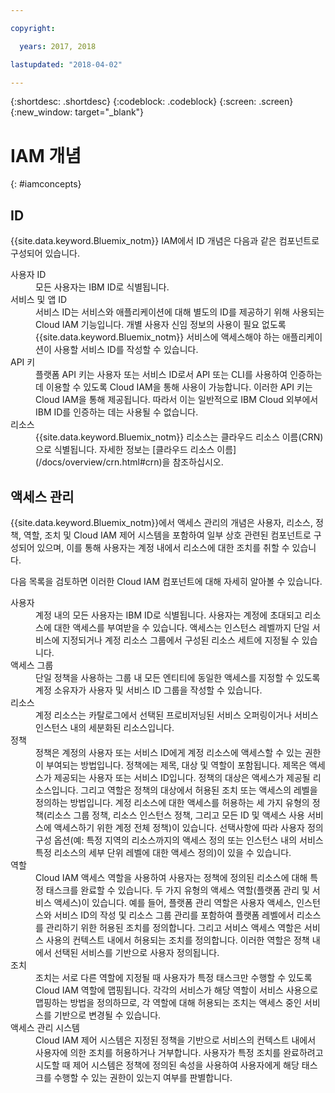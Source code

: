 ```yaml
---

copyright:

  years: 2017, 2018

lastupdated: "2018-04-02"

---
```


{:shortdesc: .shortdesc}
{:codeblock: .codeblock}
{:screen: .screen}
{:new_window: target="_blank"}

# IAM 개념
{: #iamconcepts}

## ID

{{site.data.keyword.Bluemix_notm}} IAM에서 ID 개념은 다음과 같은 컴포넌트로 구성되어 있습니다.

<dl>
<dt>사용자 ID</dt>
<dd>모든 사용자는 IBM ID로 식별됩니다.</dd>
<dt>서비스 및 앱 ID</dt>
<dd>서비스 ID는 서비스와 애플리케이션에 대해 별도의 ID를 제공하기 위해 사용되는 Cloud IAM 기능입니다. 개별 사용자 신임 정보의 사용이 필요 없도록 {{site.data.keyword.Bluemix_notm}} 서비스에 액세스해야 하는 애플리케이션이 사용할 서비스 ID를 작성할 수 있습니다.</dd>
<dt>API 키</dt>
<dd>플랫폼 API 키는 사용자 또는 서비스 ID로서 API 또는 CLI를 사용하여 인증하는 데 이용할 수 있도록 Cloud IAM을 통해 사용이 가능합니다. 이러한 API 키는 Cloud IAM을 통해 제공됩니다. 따라서 이는 일반적으로 IBM Cloud 외부에서 IBM ID를 인증하는 데는 사용될 수 없습니다. </dd>
<dt>리소스</dt>
<dd>{{site.data.keyword.Bluemix_notm}} 리소스는 클라우드 리소스 이름(CRN)으로 식별됩니다. 자세한 정보는 [클라우드 리소스 이름](/docs/overview/crn.html#crn)을 참조하십시오.</dd>
</dl>

## 액세스 관리

{{site.data.keyword.Bluemix_notm}}에서 액세스 관리의 개념은 사용자, 리소스, 정책, 역할, 조치 및 Cloud IAM 제어 시스템을 포함하여 일부 상호 관련된 컴포넌트로 구성되어 있으며, 이를 통해 사용자는 계정 내에서 리소스에 대한 조치를 취할 수 있습니다.

다음 목록을 검토하면 이러한 Cloud IAM 컴포넌트에 대해 자세히 알아볼 수 있습니다.

<dl>
<dt>사용자</dt>
<dd>계정 내의 모든 사용자는 IBM ID로 식별됩니다. 사용자는 계정에 초대되고 리소스에 대한 액세스를 부여받을 수 있습니다. 액세스는 인스턴스 레벨까지 단일 서비스에 지정되거나 계정 리소스 그룹에서 구성된 리소스 세트에 지정될 수 있습니다.</dd>
<dt>액세스 그룹</dt>
<dd>단일 정책을 사용하는 그룹 내 모든 엔티티에 동일한 액세스를 지정할 수 있도록 계정 소유자가 사용자 및 서비스 ID 그룹을 작성할 수 있습니다.</dd>
<dt>리소스</dt>
<dd>계정 리소스는 카탈로그에서 선택된 프로비저닝된 서비스 오퍼링이거나 서비스 인스턴스 내의 세분화된 리소스입니다.</dd>
<dt>정책</dt>
<dd>정책은 계정의 사용자 또는 서비스 ID에게 계정 리소스에 액세스할 수 있는 권한이 부여되는 방법입니다. 정책에는 제목, 대상 및 역할이 포함됩니다. 제목은 액세스가 제공되는 사용자 또는 서비스 ID입니다. 정책의 대상은 액세스가 제공될 리소스입니다. 그리고 역할은 정책의 대상에서 허용된 조치 또는 액세스의 레벨을 정의하는 방법입니다. 계정 리소스에 대한 액세스를 허용하는 세 가지 유형의 정책(리소스 그룹 정책, 리소스 인스턴스 정책, 그리고 모든 ID 및 액세스 사용 서비스에 액세스하기 위한 계정 전체 정책)이 있습니다. 선택사항에 따라 사용자 정의 구성 옵션(예: 특정 지역의 리소스까지의 액세스 정의 또는 인스턴스 내의 서비스 특정 리소스의 세부 단위 레벨에 대한 액세스 정의)이 있을 수 있습니다.</dd>
<dt>역할</dt>
<dd>Cloud IAM 액세스 역할을 사용하여 사용자는 정책에 정의된 리소스에 대해 특정 태스크를 완료할 수 있습니다. 두 가지 유형의 액세스 역할(플랫폼 관리 및 서비스 액세스)이 있습니다. 예를 들어, 플랫폼 관리 역할은 사용자 액세스, 인스턴스와 서비스 ID의 작성 및 리소스 그룹 관리를 포함하여 플랫폼 레벨에서 리소스를 관리하기 위한 허용된 조치를 정의합니다. 그리고 서비스 액세스 역할은 서비스 사용의 컨텍스트 내에서 허용되는 조치를 정의합니다. 이러한 역할은 정책 내에서 선택된 서비스를 기반으로 사용자 정의됩니다.</dd>
<dt>조치</dt>
<dd>조치는 서로 다른 역할에 지정될 때 사용자가 특정 태스크만 수행할 수 있도록 Cloud IAM 역할에 맵핑됩니다. 각각의 서비스가 해당 역할이 서비스 사용으로 맵핑하는 방법을 정의하므로, 각 역할에 대해 허용되는 조치는 액세스 중인 서비스를 기반으로 변경될 수 있습니다. </dd>
<dt>액세스 관리 시스템</dt>
<dd>Cloud IAM 제어 시스템은 지정된 정책을 기반으로 서비스의 컨텍스트 내에서 사용자에 의한 조치를 허용하거나 거부합니다. 사용자가 특정 조치를 완료하려고 시도할 때 제어 시스템은 정책에 정의된 속성을 사용하여 사용자에게 해당 태스크를 수행할 수 있는 권한이 있는지 여부를 판별합니다.</dd>
</dl>
